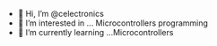 - 👋 Hi, I’m @celectronics
- 👀 I’m interested in ... Microcontrollers programming
- 🌱 I’m currently learning ...Microcontrollers
